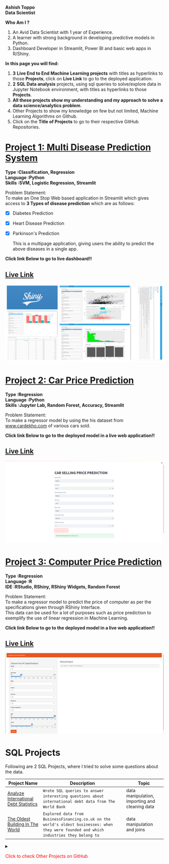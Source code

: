 **Ashish Toppo**  
**Data Scientist**  

**Who Am I ?**   
1. An Avid Data Scientist with 1 year of Experience.
2. A learner with strong background in developing predictive models in Python.
3. Dashboard Developer in Streamlit, Power BI and basic web apps in R/Shiny. 

**In this page you will find:**  
1. **3** **Live End to End Machine Learning projects** with titles as hyperlinks to those **Projects**, click on **Live Link** to go to the deployed application.  
2. **2** **SQL Data analysis** projects, using sql queries to solve/explore data in Jupyter Notebook environment, with titles as hyperlinks to those **Projects**.  
3. **All these projects show my understanding and my approach to solve a data science/analytics problem**.  
4. Other Projects to show my knowledge on few but not limited, Machine Learning Algorithms on Github.  
5. Click on the **Title of Projects** to go to their respective GitHub Repositories.  

# [Project 1: Multi Disease Prediction System]()
**Type      :Classification, Regression**   
**Language  :Python**  
**Skills    :SVM, Logistic Regression, Streamlit**  
 
Problem Statement:  
To make an One Stop Web based application in Streamlit which gives access to **3 Types of disease prediction** which are as follows:  
- [x] Diabetes Prediction  
- [x] Heart Disease Prediction  
- [x] Parkinson's Prediction  
  
  This is a multipage application, giving users the ability to predict the above diseases in a single app.  

**Click link Below to go to live dashboard!!**   
## [Live Link]()  

![](images/bluff.jpg)  

# [Project 2: Car Price Prediction](https://github.com/Tashish97/Car_Price_Prediction_v2)
**Type      :Regression**  
**Language  :Python**  
**Skills    :Jupyter Lab, Random Forest, Accuracy, Streamlit**  
 
Problem Statement:  
To make a regressor model by using the his dataset from www.cardekho.com of various cars sold.  
  
**Click link Below to go to the deployed model in a live web application!!**   
## [Live Link]()  

![](images/cpp.PNG)  

# [Project 3: Computer Price Prediction](https://github.com/Tashish97/Model1)
**Type      :Regression**  
**Language  :R**   
**IDE       :RStudio, RShiny, RShiny Widgets, Random Forest**  
 
Problem Statement:  
To make a regressor model to predict the price of computer as per the specifications given through RShiny Interface.  
This data can be used for a lot of purposes such as price prediction to exemplify the use of linear regression in Machine Learning.  

**Click link Below to go to the deployed model in a live web application!!**   
## [Live Link]()  

![](images/ppp.png)  

# SQL Projects  
  
Following are 2 SQL Projects, where I tried to solve some questions about the data.  

**Project Name**  | **Description**   |  **Topic**
------------- | ------------- | ------------------
[Analyze International Debt Statistics]()  | `Wrote SQL queries to answer interesting questions about international debt data from The World Bank`  | data manipulation, importing and cleaning data
[The Oldest Building In The World]()  | `Explored data from BusinessFinancing.co.uk on the world's oldest businesses: when they were founded and which industries they belong to` | data manipulation and joins
  

<details>

<summary>

<span style="color:red">Click to check Other Projects on GitHub</span>

</summary> 


# [Insurance Forecast ](https://github.com/Tashish97/Linear-Regression)  
**Type      :Regression**  
**Algorithm :Linear Regression**  
**Language  :R**  
**IDE       :RStudio**  

Description:
A Linear Regression Model with validating its assumptions.
Linear Regression is all about finding the best fit line.
![](images/modeling_and_linear_regression.jpg)

This is project in which I applied Linear Regression Model, validating it's assumptions which are:
1. **Linearity** : This assumption assumes that each indepedent variable has a linear relationship with the Dependent Variable.
2. **Homoscedastity** : This assumption states that the residuals have less variance in residuals.
3. **Non-Multicollinearity** : This assumptions tells that the independent features must ne non-collinear.
4. **Normailty** : This assumptio states that the residuals are normally distributed.  

![](/images/concepts12.jpg)
## Work Done:
1. EDA on independent variable(s) and dependent variable and answering a few questions as per my knowledge using various visulizational techniques.
2. Wrote custom functions for various repetitive tasks.
3. Linearity assumption check on each independent variable.
4. Handling of outliers.
5. Removal of columns which do not satisfy the linear regression assumptions.
6. Validation of model using R-Square and residual plot. 


# [Social Network Ads ](https://github.com/Tashish97/SVM)  
**Type      :Classification**  
**Algorithm :SVM(Support Vector Machines)**  
**Language  :R**  
**IDE       :RStudio**  

Description:
Using this data set I need to predict the whether a person will buy the product after seeing the advertisement. SVM is to find a line or a hyperplane which separates the data into classes. An SVM algorithm should not only place objects into categories, but have the margins between them on a graph as wide as possible.

![](/images/1_9BmQv73jYA-XOODWt4k-2Q.png)
## Work Done:
1. EDA on independent variable(s) and dependent variable and answering a few questions as per my knowledge by using various visulizational techniques.
2. Feature Engineering using medical domain knowledge.
3. Data encoding with custom function for Normalization.
4. Hyperparameter tuning to find best parameters.
5. Validation of model using AUC_ROC and Confusion Matrix.

# [Spam Filter](https://github.com/Tashish97/Naive-Bayes-NLP-)  
**Type      :NLP**  
**Algorithm :Naive Bayes**  
**Language  :Python**  
**IDE       :Jupyter Lab**  

Description:
Naive Bayes classifier assumes that the presence of a particular feature in a class is unrelated to the presence of any other feature. For example, a fruit may be considered to be an apple if it is red, round, and about 3 inches in diameter. It's based on bayes theorem.  

![](/images/204.png)  
## Work Done:  
1. Cleaned the text:
1.1 Removed the Punctuations using regex.
1.2 Removed the stop words.
1.3 Rooted the words using lemmatization
2. Converted the text data to both bag of words data and tfidf data.
3. Done hyperparameter tuning using GridSearchCv for both bow and tfidf data.
4. Confusion matrix and ROC-AUC curve for validation.

# [Clustering of Customers](https://github.com/Tashish97/KMeans)
**Type      :Clustering**  
**Algorithm :Kmeans**  
**Language  :Python**  
**IDE       :Jupyter Lab**  

Description:  
A Small Project to show how to implement Kmeans.  
k-means clustering tries to group similar kinds of items in form of clusters. It finds the similarity between the items and groups them into the clusters.  

![](/images/kMeans.png)
## Work Done:  
1. Preparation of data.  
2. Visualization of variables.  
3. Use of **Elbow Metohd and WCSS** to find optimum number of clusters.  
4. Applying best found number of cluster=**5**.  
5. Validating the performance of the model using scatter plot.  


</details>

